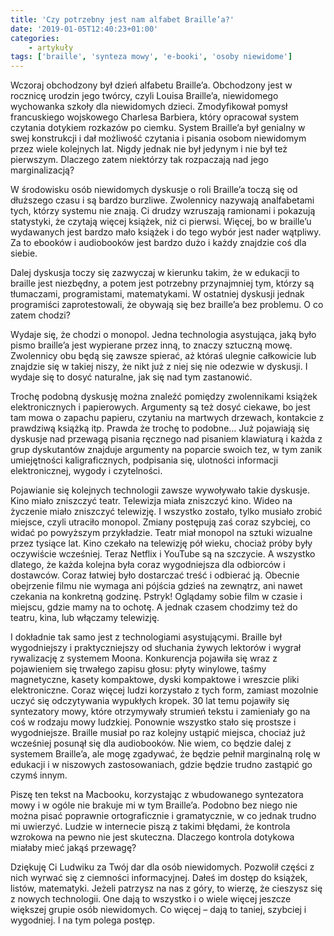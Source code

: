 ```yaml
---
title: 'Czy potrzebny jest nam alfabet Braille’a?'
date: '2019-01-05T12:40:23+01:00'
categories:
    - artykuły
tags: ['braille', 'synteza mowy', 'e-booki', 'osoby niewidome']
---
```


Wczoraj obchodzony był dzień alfabetu Braille’a. Obchodzony jest w rocznicę urodzin jego twórcy, czyli Louisa Braille’a, niewidomego wychowanka szkoły dla niewidomych dzieci. Zmodyfikował pomysł francuskiego wojskowego Charlesa Barbiera, który opracował system czytania dotykiem rozkazów po ciemku. System Braille’a był genialny w swej konstrukcji i dał możliwość czytania i pisania osobom niewidomym przez wiele kolejnych lat. Nigdy jednak nie był jedynym i nie był też pierwszym. Dlaczego zatem niektórzy tak rozpaczają nad jego marginalizacją?

W środowisku osób niewidomych dyskusje o roli Braille’a toczą się od dłuższego czasu i są bardzo burzliwe. Zwolennicy nazywają analfabetami tych, którzy systemu nie znają. Ci drudzy wzruszają ramionami i pokazują statystyki, że czytają więcej książek, niż ci pierwsi. Więcej, bo w braille’u wydawanych jest bardzo mało książek i do tego wybór jest nader wątpliwy. Za to ebooków i audiobooków jest bardzo dużo i każdy znajdzie coś dla siebie.

Dalej dyskusja toczy się zazwyczaj w kierunku takim, że w edukacji to braille jest niezbędny, a potem jest potrzebny przynajmniej tym, którzy są tłumaczami, programistami, matematykami. W ostatniej dyskusji jednak programiści zaprotestowali, że obywają się bez braille’a bez problemu. O co zatem chodzi?

Wydaje się, że chodzi o monopol. Jedna technologia asystująca, jaką było pismo braille’a jest wypierane przez inną, to znaczy sztuczną mowę. Zwolennicy obu będą się zawsze spierać, aż któraś ulegnie całkowicie lub znajdzie się w takiej niszy, że nikt już z niej się nie odezwie w dyskusji. I wydaje się to dosyć naturalne, jak się nad tym zastanowić.

Trochę podobną dyskusję można znaleźć pomiędzy zwolennikami książek elektronicznych i papierowych. Argumenty są też dosyć ciekawe, bo jest tam mowa o zapachu papieru, czytaniu na martwych drzewach, kontakcie z prawdziwą książką itp. Prawda że trochę to podobne… Już pojawiają się dyskusje nad przewagą pisania ręcznego nad pisaniem klawiaturą i każda z grup dyskutantów znajduje argumenty na poparcie swoich tez, w tym zanik umiejętności kaligraficznych, podpisania się, ulotności informacji elektronicznej, wygody i czytelności.

Pojawianie się kolejnych technologii zawsze wywoływało takie dyskusje. Kino miało zniszczyć teatr. Telewizja miała zniszczyć kino. Wideo na życzenie miało zniszczyć telewizję. I wszystko zostało, tylko musiało zrobić miejsce, czyli utraciło monopol. Zmiany postępują zaś coraz szybciej, co widać po powyższym przykładzie. Teatr miał monopol na sztuki wizualne przez tysiące lat. Kino czekało na telewizję pół wieku, chociaż próby były oczywiście wcześniej. Teraz Netflix i YouTube są na szczycie. A wszystko dlatego, że każda kolejna była coraz wygodniejsza dla odbiorców i dostawców. Coraz łatwiej było dostarczać treść i odbierać ją. Obecnie obejrzenie filmu nie wymaga ani pójścia gdzieś na zewnątrz, ani nawet czekania na konkretną godzinę. Pstryk! Oglądamy sobie film w czasie i miejscu, gdzie mamy na to ochotę. A jednak czasem chodzimy też do teatru, kina, lub włączamy telewizję.

I dokładnie tak samo jest z technologiami asystującymi. Braille był wygodniejszy i praktyczniejszy od słuchania żywych lektorów i wygrał rywalizację z systemem Moona. Konkurencja pojawiła się wraz z pojawieniem się trwałego zapisu głosu: płyty winylowe, taśmy magnetyczne, kasety kompaktowe, dyski kompaktowe i wreszcie pliki elektroniczne. Coraz więcej ludzi korzystało z tych form, zamiast mozolnie uczyć się odczytywania wypukłych kropek. 30 lat temu pojawiły się syntezatory mowy, które otrzymywały strumień tekstu i zamieniały go na coś w rodzaju mowy ludzkiej. Ponownie wszystko stało się prostsze i wygodniejsze. Braille musiał po raz kolejny ustąpić miejsca, chociaż już wcześniej posunął się dla audiobooków. Nie wiem, co będzie dalej z systemem Braille’a, ale mogę zgadywać, że będzie pełnił marginalną rolę w edukacji i w niszowych zastosowaniach, gdzie będzie trudno zastąpić go czymś innym.

Piszę ten tekst na Macbooku, korzystając z wbudowanego syntezatora mowy i w ogóle nie brakuje mi w tym Braille’a. Podobno bez niego nie można pisać poprawnie ortograficznie i gramatycznie, w co jednak trudno mi uwierzyć. Ludzie w internecie piszą z takimi błędami, że kontrola wzrokowa na pewno nie jest skuteczna. Dlaczego kontrola dotykowa miałaby mieć jakąś przewagę?

Dziękuję Ci Ludwiku za Twój dar dla osób niewidomych. Pozwolił części z nich wyrwać się z ciemności informacyjnej. Dałeś im dostęp do książek, listów, matematyki. Jeżeli patrzysz na nas z góry, to wierzę, że cieszysz się z nowych technologii. One dają to wszystko i o wiele więcej jeszcze większej grupie osób niewidomych. Co więcej – dają to taniej, szybciej i wygodniej. I na tym polega postęp.
